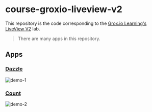 # course-groxio-liveview-v2

This repository is the code corresponding to the [Grox.io Learning's LiveView V2](https://grox.io/language/liveview/course) lab.

> There are many apps in this repository.

## Apps

### [Dazzle](dazzle/README.md)

![demo-1](https://user-images.githubusercontent.com/456260/219923055-0aeee988-88d4-4322-80e2-6ebd7491f463.gif)

### [Count](count/README.md)

![demo-2](https://user-images.githubusercontent.com/456260/219923056-2c81ecb2-ddc5-4ea2-8cc3-4db36bf30fa7.gif)
